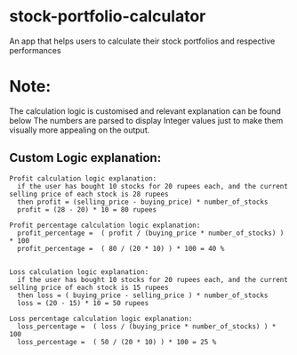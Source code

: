 # stock-portfolio-calculator
An app that helps users to calculate their stock portfolios and respective performances


# Note: 
The calculation logic is customised and relevant explanation can be found below 
The numbers are parsed to display Integer values just to make them visually more appealing on the output.


## Custom Logic explanation: 

    Profit calculation logic explanation:
      if the user has bought 10 stocks for 20 rupees each, and the current selling price of each stock is 28 rupees
      then profit = (selling_price - buying_price) * number_of_stocks
      profit = (28 - 20) * 10 = 80 rupees
  
    Profit percentage calculation logic explanation:
      profit_percentage =  ( profit / (buying_price * number_of_stocks) ) * 100
      profit_percentage =  ( 80 / (20 * 10) ) * 100 = 40 %
  
  
    Loss calculation logic explanation:
      if the user has bought 10 stocks for 20 rupees each, and the current selling price of each stock is 15 rupees
      then loss = ( buying_price - selling_price ) * number_of_stocks
      loss = (20 - 15) * 10 = 50 rupees
  
    Loss percentage calculation logic explanation:
      loss_percentage =  ( loss / (buying_price * number_of_stocks) ) * 100
      loss_percentage =  ( 50 / (20 * 10) ) * 100 = 25 %
  


